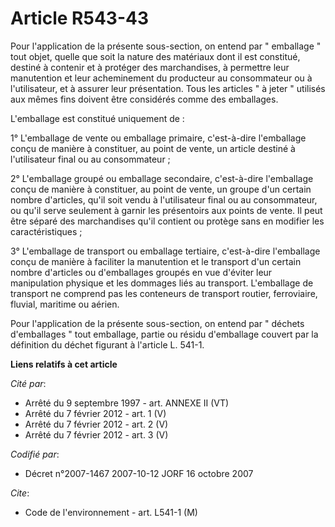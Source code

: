 # Article R543-43

Pour l'application de la présente sous-section, on entend par " emballage " tout objet, quelle que soit la nature des
matériaux dont il est constitué, destiné à contenir et à protéger des marchandises, à permettre leur manutention et leur
acheminement du producteur au consommateur ou à l'utilisateur, et à assurer leur présentation. Tous les articles " à jeter "
utilisés aux mêmes fins doivent être considérés comme des emballages.

L'emballage est constitué uniquement de :

1° L'emballage de vente ou emballage primaire, c'est-à-dire l'emballage conçu de manière à constituer, au point de vente, un
article destiné à l'utilisateur final ou au consommateur ;

2° L'emballage groupé ou emballage secondaire, c'est-à-dire l'emballage conçu de manière à constituer, au point de vente, un
groupe d'un certain nombre d'articles, qu'il soit vendu à l'utilisateur final ou au consommateur, ou qu'il serve seulement à
garnir les présentoirs aux points de vente. Il peut être séparé des marchandises qu'il contient ou protège sans en modifier
les caractéristiques ;

3° L'emballage de transport ou emballage tertiaire, c'est-à-dire l'emballage conçu de manière à faciliter la manutention et
le transport d'un certain nombre d'articles ou d'emballages groupés en vue d'éviter leur manipulation physique et les
dommages liés au transport. L'emballage de transport ne comprend pas les conteneurs de transport routier, ferroviaire,
fluvial, maritime ou aérien.

Pour l'application de la présente sous-section, on entend par " déchets d'emballages " tout emballage, partie ou résidu
d'emballage couvert par la définition du déchet figurant à l'article L. 541-1.

**Liens relatifs à cet article**

_Cité par_:

  - Arrêté du 9 septembre 1997 - art. ANNEXE II (VT)
  - Arrêté du 7 février 2012 - art. 1 (V)
  - Arrêté du 7 février 2012 - art. 2 (V)
  - Arrêté du 7 février 2012 - art. 3 (V)

_Codifié par_:

  - Décret n°2007-1467 2007-10-12 JORF 16 octobre 2007

_Cite_:

  - Code de l'environnement - art. L541-1 (M)
